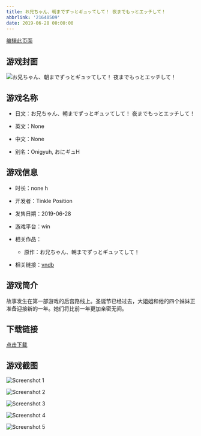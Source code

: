 ```yaml
---
title: お兄ちゃん、朝までずっとギュッてして！ 夜までもっとエッチして！
abbrlink: '21640509'
date: 2019-06-28 00:00:00
---
```

[编辑此页面](https://github.com/ACG-3/ADV3-source/blob/main/source/_posts/%E3%81%8A%E5%85%84%E3%81%A1%E3%82%83%E3%82%93%E3%80%81%E6%9C%9D%E3%81%BE%E3%81%A7%E3%81%9A%E3%81%A3%E3%81%A8%E3%82%AE%E3%83%A5%E3%83%83%E3%81%A6%E3%81%97%E3%81%A6%EF%BC%81%20%E5%A4%9C%E3%81%BE%E3%81%A7%E3%82%82%E3%81%A3%E3%81%A8%E3%82%A8%E3%83%83%E3%83%81%E3%81%97%E3%81%A6%EF%BC%81.md)

## 游戏封面

![お兄ちゃん、朝までずっとギュッてして！ 夜までもっとエッチして！](https://pan.timero.xyz/d/onedrive/img_lib_001/%E3%81%8A%E5%85%84%E3%81%A1%E3%82%83%E3%82%93%E3%80%81%E6%9C%9D%E3%81%BE%E3%81%A7%E3%81%9A%E3%81%A3%E3%81%A8%E3%82%AE%E3%83%A5%E3%83%83%E3%81%A6%E3%81%97%E3%81%A6%EF%BC%81%20%E5%A4%9C%E3%81%BE%E3%81%A7%E3%82%82%E3%81%A3%E3%81%A8%E3%82%A8%E3%83%83%E3%83%81%E3%81%97%E3%81%A6%EF%BC%81_cover.avif)


## 游戏名称

- 日文：お兄ちゃん、朝までずっとギュッてして！ 夜までもっとエッチして！
- 英文：None
- 中文：None

- 别名：Onigyuh, おにギュH


## 游戏信息

- 时长：none h
- 开发者：Tinkle Position
- 发售日期：2019-06-28
- 游戏平台：win
- 相关作品：
   - 原作：お兄ちゃん、朝までずっとギュッてして！

- 相关链接：[vndb](https://vndb.org/v25492)


## 游戏简介

故事发生在第一部游戏的后宫路线上。圣诞节已经过去，大姐姐和他的四个妹妹正准备迎接新的一年。她们将比前一年更加亲密无间。


## 下载链接

[点击下载](https://pan.timero.xyz/onedrive/adv_lib_001/%E3%81%8A%E5%85%84%E3%81%A1%E3%82%83%E3%82%93%E3%80%81%E6%9C%9D%E3%81%BE%E3%81%A7%E3%81%9A%E3%81%A3%E3%81%A8%E3%82%AE%E3%83%A5%E3%83%83%E3%81%A6%E3%81%97%E3%81%A6%EF%BC%81%20%E5%A4%9C%E3%81%BE%E3%81%A7%E3%82%82%E3%81%A3%E3%81%A8%E3%82%A8%E3%83%83%E3%83%81%E3%81%97%E3%81%A6%EF%BC%81)


## 游戏截图


![Screenshot 1](https://pan.timero.xyz/d/onedrive/img_lib_001/%E3%81%8A%E5%85%84%E3%81%A1%E3%82%83%E3%82%93%E3%80%81%E6%9C%9D%E3%81%BE%E3%81%A7%E3%81%9A%E3%81%A3%E3%81%A8%E3%82%AE%E3%83%A5%E3%83%83%E3%81%A6%E3%81%97%E3%81%A6%EF%BC%81%20%E5%A4%9C%E3%81%BE%E3%81%A7%E3%82%82%E3%81%A3%E3%81%A8%E3%82%A8%E3%83%83%E3%83%81%E3%81%97%E3%81%A6%EF%BC%81_Screenshot_1.avif)

![Screenshot 2](https://pan.timero.xyz/d/onedrive/img_lib_001/%E3%81%8A%E5%85%84%E3%81%A1%E3%82%83%E3%82%93%E3%80%81%E6%9C%9D%E3%81%BE%E3%81%A7%E3%81%9A%E3%81%A3%E3%81%A8%E3%82%AE%E3%83%A5%E3%83%83%E3%81%A6%E3%81%97%E3%81%A6%EF%BC%81%20%E5%A4%9C%E3%81%BE%E3%81%A7%E3%82%82%E3%81%A3%E3%81%A8%E3%82%A8%E3%83%83%E3%83%81%E3%81%97%E3%81%A6%EF%BC%81_Screenshot_2.avif)

![Screenshot 3](https://pan.timero.xyz/d/onedrive/img_lib_001/%E3%81%8A%E5%85%84%E3%81%A1%E3%82%83%E3%82%93%E3%80%81%E6%9C%9D%E3%81%BE%E3%81%A7%E3%81%9A%E3%81%A3%E3%81%A8%E3%82%AE%E3%83%A5%E3%83%83%E3%81%A6%E3%81%97%E3%81%A6%EF%BC%81%20%E5%A4%9C%E3%81%BE%E3%81%A7%E3%82%82%E3%81%A3%E3%81%A8%E3%82%A8%E3%83%83%E3%83%81%E3%81%97%E3%81%A6%EF%BC%81_Screenshot_3.avif)

![Screenshot 4](https://pan.timero.xyz/d/onedrive/img_lib_001/%E3%81%8A%E5%85%84%E3%81%A1%E3%82%83%E3%82%93%E3%80%81%E6%9C%9D%E3%81%BE%E3%81%A7%E3%81%9A%E3%81%A3%E3%81%A8%E3%82%AE%E3%83%A5%E3%83%83%E3%81%A6%E3%81%97%E3%81%A6%EF%BC%81%20%E5%A4%9C%E3%81%BE%E3%81%A7%E3%82%82%E3%81%A3%E3%81%A8%E3%82%A8%E3%83%83%E3%83%81%E3%81%97%E3%81%A6%EF%BC%81_Screenshot_4.avif)

![Screenshot 5](https://pan.timero.xyz/d/onedrive/img_lib_001/%E3%81%8A%E5%85%84%E3%81%A1%E3%82%83%E3%82%93%E3%80%81%E6%9C%9D%E3%81%BE%E3%81%A7%E3%81%9A%E3%81%A3%E3%81%A8%E3%82%AE%E3%83%A5%E3%83%83%E3%81%A6%E3%81%97%E3%81%A6%EF%BC%81%20%E5%A4%9C%E3%81%BE%E3%81%A7%E3%82%82%E3%81%A3%E3%81%A8%E3%82%A8%E3%83%83%E3%83%81%E3%81%97%E3%81%A6%EF%BC%81_Screenshot_5.avif)

